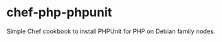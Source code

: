 chef-php-phpunit
================

Simple Chef cookbook to install PHPUnit for PHP on Debian family nodes.